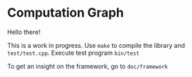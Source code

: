 # Computation Graph
Hello there!
    
This is a work in progress.
Use `make` to compile the library and `test/test.cpp`.
Execute test program `bin/test`

To get an insight on the framework, go to `doc/framework`
